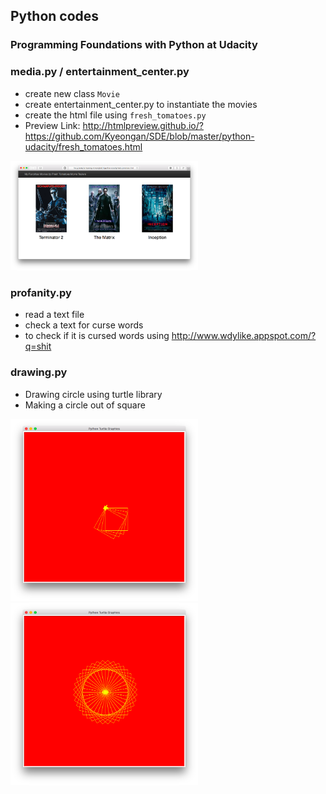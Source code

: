 ## Python codes
### Programming Foundations with Python at Udacity

### media.py / entertainment_center.py
- create new class `Movie`
- create entertainment_center.py to instantiate the movies
- create the html file using `fresh_tomatoes.py`
- Preview Link: http://htmlpreview.github.io/?https://github.com/Kyeongan/SDE/blob/master/python-udacity/fresh_tomatoes.html

<img src="https://github.com/Kyeongan/SDE/blob/master/python-udacity/outputs/movie1.png" width="300px"/>

### profanity.py
- read a text file
- check a text for curse words
- to check if it is cursed words using http://www.wdylike.appspot.com/?q=shit

### drawing.py
- Drawing circle using turtle library
- Making a circle out of square

<img src="https://github.com/Kyeongan/SDE/blob/master/python-udacity/outputs/drawing1.png" width="300px"/>
<img src="https://github.com/Kyeongan/SDE/blob/master/python-udacity/outputs/drawing2.png" width="300px"/>
